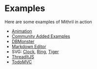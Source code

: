 # Examples

Here are some examples of Mithril in action

- [Animation](http://cdn.rawgit.com/MithrilJS/mithril.js/master/examples/animation/mosaic.html)
- [Community Added Examples](https://how-to-mithril.js.org)
- [DBMonster](http://cdn.rawgit.com/MithrilJS/mithril.js/master/examples/dbmonster/mithril/index.html)
- [Markdown Editor](http://cdn.rawgit.com/MithrilJS/mithril.js/master/examples/editor/index.html)
- SVG: [Clock](http://cdn.rawgit.com/MithrilJS/mithril.js/master/examples/svg/clock.html), [Ring](http://cdn.rawgit.com/MithrilJS/mithril.js/master/examples/svg/ring.html), [Tiger](http://cdn.rawgit.com/MithrilJS/mithril.js/master/examples/svg/tiger.html)
- [ThreadItJS](http://cdn.rawgit.com/MithrilJS/mithril.js/master/examples/threaditjs/index.html)
- [TodoMVC](http://cdn.rawgit.com/MithrilJS/mithril.js/master/examples/todomvc/index.html)

